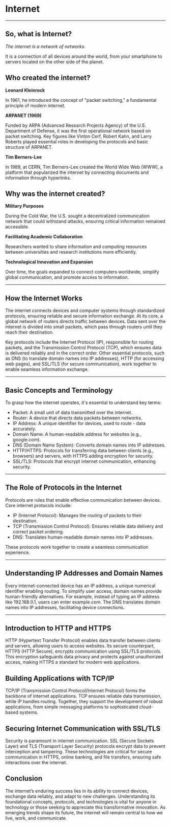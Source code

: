 # Internet

---

## So, what is Internet?

*The internet is a network of networks.*

It is a connection of all devices around the world, from your smartphone to servers located on the other side of the planet.

## Who created the internet?

**Leonard Kleinrock**

In 1961, he introduced the concept of "packet switching," a fundamental principle of modern internet.

**ARPANET (1969)**

Funded by ARPA (Advanced Research Projects Agency) of the U.S. Department of Defense, it was the first operational network based on packet switching.
Key figures like Vinton Cerf, Robert Kahn, and Larry Roberts played essential roles in developing the protocols and basic structure of ARPANET.

**Tim Berners-Lee**

In 1989, at CERN, Tim Berners-Lee created the World Wide Web (WWW), a platform that popularized the internet by connecting documents and information through hyperlinks.

## Why was the internet created?

**Military Purposes**

During the Cold War, the U.S. sought a decentralized communication network that could withstand attacks, ensuring critical information remained accessible.

**Facilitating Academic Collaboration**

Researchers wanted to share information and computing resources between universities and research institutions more efficiently.

**Technological Innovation and Expansion**

Over time, the goals expanded to connect computers worldwide, simplify global communication, and promote access to information.

---

## How the Internet Works

The internet connects devices and computer systems through standardized protocols, ensuring reliable and secure information exchange. At its core, a global network of routers directs traffic between devices. Data sent over the internet is divided into small packets, which pass through routers until they reach their destination.

Key protocols include the Internet Protocol (IP), responsible for routing packets, and the Transmission Control Protocol (TCP), which ensures data is delivered reliably and in the correct order. Other essential protocols, such as DNS (to translate domain names into IP addresses), HTTP (for accessing web pages), and SSL/TLS (for secure communication), work together to enable seamless information exchange.

---

## Basic Concepts and Terminology


To grasp how the internet operates, it's essential to understand key terms:

- Packet: A small unit of data transmitted over the internet.
- Router: A device that directs data packets between networks.
- IP Address: A unique identifier for devices, used to route - data accurately.
- Domain Name: A human-readable address for websites (e.g., google.com).
- DNS (Domain Name System): Converts domain names into IP addresses.
- HTTP/HTTPS: Protocols for transferring data between clients (e.g., browsers) and servers, with HTTPS adding encryption for security.
- SSL/TLS: Protocols that encrypt internet communication, enhancing security.

---

## The Role of Protocols in the Internet
Protocols are rules that enable effective communication between devices. Core internet protocols include:

- IP (Internet Protocol): Manages the routing of packets to their destination.
- TCP (Transmission Control Protocol): Ensures reliable data delivery and correct packet ordering.
- DNS: Translates human-readable domain names into IP addresses.

These protocols work together to create a seamless communication experience.

---

## Understanding IP Addresses and Domain Names

Every internet-connected device has an IP address, a unique numerical identifier enabling routing. To simplify user access, domain names provide human-friendly alternatives. For example, instead of typing an IP address like 192.168.0.1, users can enter example.com. The DNS translates domain names into IP addresses, facilitating device connections.

---

## Introduction to HTTP and HTTPS

HTTP (Hypertext Transfer Protocol) enables data transfer between clients and servers, allowing users to access websites. Its secure counterpart, HTTPS (HTTP Secure), encrypts communication using SSL/TLS protocols. This encryption safeguards data privacy and protects against unauthorized access, making HTTPS a standard for modern web applications.

## Building Applications with TCP/IP

TCP/IP (Transmission Control Protocol/Internet Protocol) forms the backbone of internet applications. TCP ensures reliable data transmission, while IP handles routing. Together, they support the development of robust applications, from simple messaging platforms to sophisticated cloud-based systems.

## Securing Internet Communication with SSL/TLS

Security is paramount in internet communication. SSL (Secure Sockets Layer) and TLS (Transport Layer Security) protocols encrypt data to prevent interception and tampering. These technologies are critical for secure communication in HTTPS, online banking, and file transfers, ensuring safe interactions over the internet.

## Conclusion

The internet’s enduring success lies in its ability to connect devices, exchange data reliably, and adapt to new challenges. Understanding its foundational concepts, protocols, and technologies is vital for anyone in technology or those seeking to appreciate this transformative innovation. As emerging trends shape its future, the internet will remain central to how we live, work, and communicate.